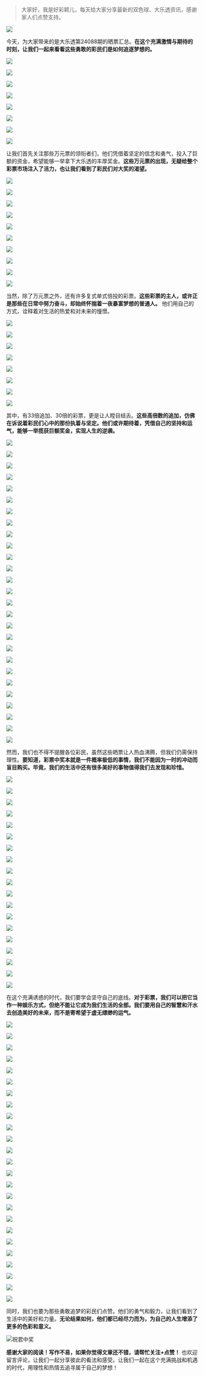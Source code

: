 > 大家好，我是好彩颖儿，每天给大家分享最新的双色球、大乐透资讯，感谢家人们点赞支持。

![](https://cdn.jsdelivr.net/gh/wangwenjie1314/PicCDN/2024-7-12/1720763627240-image.png)


今天，为大家带来的是大乐透第24088期的晒票汇总。**在这个充满激情与期待的时刻，让我们一起来看看这些勇敢的彩民们是如何追逐梦想的。**


![](https://cdn.jsdelivr.net/gh/wangwenjie1314/PicCDN/2024-7-31/1722415985264-image.png)


![](https://cdn.jsdelivr.net/gh/wangwenjie1314/PicCDN/2024-7-31/1722416034993-image.png)

![](https://cdn.jsdelivr.net/gh/wangwenjie1314/PicCDN/2024-7-31/1722416027210-image.png)

![](https://cdn.jsdelivr.net/gh/wangwenjie1314/PicCDN/2024-7-31/1722416013509-image.png)

![](https://cdn.jsdelivr.net/gh/wangwenjie1314/PicCDN/2024-7-31/1722415998725-image.png)


![](https://cdn.jsdelivr.net/gh/wangwenjie1314/PicCDN/2024-7-31/1722416053405-image.png)


![](https://cdn.jsdelivr.net/gh/wangwenjie1314/PicCDN/2024-7-31/1722416081908-image.png)

![](https://cdn.jsdelivr.net/gh/wangwenjie1314/PicCDN/2024-7-31/1722416060508-image.png)

让我们首先关注那些万元票的领衔者们，他们凭借着坚定的信念和勇气，投入了巨额的资金，希望能够一举拿下大乐透的丰厚奖金。**这些万元票的出现，无疑给整个彩票市场注入了活力，也让我们看到了彩民们对大奖的渴望。**

![](https://cdn.jsdelivr.net/gh/wangwenjie1314/PicCDN/2024-7-31/1722416102973-image.png)


![](https://cdn.jsdelivr.net/gh/wangwenjie1314/PicCDN/2024-7-31/1722416141988-image.png)

![](https://cdn.jsdelivr.net/gh/wangwenjie1314/PicCDN/2024-7-31/1722416124486-image.png)

![](https://cdn.jsdelivr.net/gh/wangwenjie1314/PicCDN/2024-7-31/1722416090739-image.png)

![](https://cdn.jsdelivr.net/gh/wangwenjie1314/PicCDN/2024-7-31/1722416152201-image.png)

![](https://cdn.jsdelivr.net/gh/wangwenjie1314/PicCDN/2024-7-31/1722416171126-image.png)


![](https://cdn.jsdelivr.net/gh/wangwenjie1314/PicCDN/2024-7-31/1722416204675-image.png)

![](https://cdn.jsdelivr.net/gh/wangwenjie1314/PicCDN/2024-7-31/1722416193360-image.png)

![](https://cdn.jsdelivr.net/gh/wangwenjie1314/PicCDN/2024-7-31/1722416186485-image.png)

![](https://cdn.jsdelivr.net/gh/wangwenjie1314/PicCDN/2024-7-31/1722416178970-image.png)

当然，除了万元票之外，还有许多复式单式倍投的彩票。**这些彩票的主人，或许正是那些在日常中努力奋斗，却始终怀揣着一夜暴富梦想的普通人。** 他们用自己的方式，诠释着对生活的热爱和对未来的憧憬。

![](https://cdn.jsdelivr.net/gh/wangwenjie1314/PicCDN/2024-7-31/1722416286300-image.png)

![](https://cdn.jsdelivr.net/gh/wangwenjie1314/PicCDN/2024-7-31/1722416274342-image.png)

![](https://cdn.jsdelivr.net/gh/wangwenjie1314/PicCDN/2024-7-31/1722416263245-image.png)

![](https://cdn.jsdelivr.net/gh/wangwenjie1314/PicCDN/2024-7-31/1722416250848-image.png)

![](https://cdn.jsdelivr.net/gh/wangwenjie1314/PicCDN/2024-7-31/1722416237685-image.png)


![](https://cdn.jsdelivr.net/gh/wangwenjie1314/PicCDN/2024-7-31/1722416164527-image.png)

![](https://cdn.jsdelivr.net/gh/wangwenjie1314/PicCDN/2024-7-31/1722416310300-image.png)

![](https://cdn.jsdelivr.net/gh/wangwenjie1314/PicCDN/2024-7-31/1722416302026-image.png)


其中，有33倍追加、30倍的彩票，更是让人瞠目结舌。**这些高倍数的追加，仿佛在诉说着彩民们心中的那份执着与坚定。他们或许期待着，凭借自己的坚持和运气，能够一举揽获巨额奖金，实现人生的逆袭。**


![](https://cdn.jsdelivr.net/gh/wangwenjie1314/PicCDN/2024-7-31/1722416401373-image.png)

![](https://cdn.jsdelivr.net/gh/wangwenjie1314/PicCDN/2024-7-31/1722416386957-image.png)

![](https://cdn.jsdelivr.net/gh/wangwenjie1314/PicCDN/2024-7-31/1722416380152-image.png)

![](https://cdn.jsdelivr.net/gh/wangwenjie1314/PicCDN/2024-7-31/1722416364230-image.png)

![](https://cdn.jsdelivr.net/gh/wangwenjie1314/PicCDN/2024-7-31/1722416355137-image.png)

![](https://cdn.jsdelivr.net/gh/wangwenjie1314/PicCDN/2024-7-31/1722416349652-image.png)

![](https://cdn.jsdelivr.net/gh/wangwenjie1314/PicCDN/2024-7-31/1722416329857-image.png)

![](https://cdn.jsdelivr.net/gh/wangwenjie1314/PicCDN/2024-7-31/1722416319362-image.png)


![](https://cdn.jsdelivr.net/gh/wangwenjie1314/PicCDN/2024-7-31/1722416446390-image.png)

![](https://cdn.jsdelivr.net/gh/wangwenjie1314/PicCDN/2024-7-31/1722416440405-image.png)

![](https://cdn.jsdelivr.net/gh/wangwenjie1314/PicCDN/2024-7-31/1722416432788-image.png)

![](https://cdn.jsdelivr.net/gh/wangwenjie1314/PicCDN/2024-7-31/1722416418688-image.png)

![](https://cdn.jsdelivr.net/gh/wangwenjie1314/PicCDN/2024-7-31/1722416410822-image.png)


![](https://cdn.jsdelivr.net/gh/wangwenjie1314/PicCDN/2024-7-31/1722416474328-image.png)

![](https://cdn.jsdelivr.net/gh/wangwenjie1314/PicCDN/2024-7-31/1722416466199-image.png)


![](https://cdn.jsdelivr.net/gh/wangwenjie1314/PicCDN/2024-7-31/1722416496828-image.png)


![](https://cdn.jsdelivr.net/gh/wangwenjie1314/PicCDN/2024-7-31/1722416509732-image.png)


![](https://cdn.jsdelivr.net/gh/wangwenjie1314/PicCDN/2024-7-31/1722416562277-image.png)

![](https://cdn.jsdelivr.net/gh/wangwenjie1314/PicCDN/2024-7-31/1722416553529-image.png)

![](https://cdn.jsdelivr.net/gh/wangwenjie1314/PicCDN/2024-7-31/1722416544324-image.png)

![](https://cdn.jsdelivr.net/gh/wangwenjie1314/PicCDN/2024-7-31/1722416529190-image.png)


![](https://cdn.jsdelivr.net/gh/wangwenjie1314/PicCDN/2024-7-31/1722416666126-image.png)

![](https://cdn.jsdelivr.net/gh/wangwenjie1314/PicCDN/2024-7-31/1722416659411-image.png)

![](https://cdn.jsdelivr.net/gh/wangwenjie1314/PicCDN/2024-7-31/1722416649726-image.png)

![](https://cdn.jsdelivr.net/gh/wangwenjie1314/PicCDN/2024-7-31/1722416641153-image.png)

![](https://cdn.jsdelivr.net/gh/wangwenjie1314/PicCDN/2024-7-31/1722416634994-image.png)

![](https://cdn.jsdelivr.net/gh/wangwenjie1314/PicCDN/2024-7-31/1722416628851-image.png)


然而，我们也不得不提醒各位彩民，虽然这些晒票让人热血沸腾，但我们仍需保持理性。**要知道，彩票中奖本就是一件概率极低的事情，我们不能因为一时的冲动而盲目购买。毕竟，我们的生活中还有很多美好的事物值得我们去发现和珍惜。**


![](https://cdn.jsdelivr.net/gh/wangwenjie1314/PicCDN/2024-7-31/1722417041177-image.png)

![](https://cdn.jsdelivr.net/gh/wangwenjie1314/PicCDN/2024-7-31/1722417026793-image.png)

![](https://cdn.jsdelivr.net/gh/wangwenjie1314/PicCDN/2024-7-31/1722416977550-image.png)

![](https://cdn.jsdelivr.net/gh/wangwenjie1314/PicCDN/2024-7-31/1722416972306-image.png)

![](https://cdn.jsdelivr.net/gh/wangwenjie1314/PicCDN/2024-7-31/1722416952819-image.png)

![](https://cdn.jsdelivr.net/gh/wangwenjie1314/PicCDN/2024-7-31/1722416925282-image.png)

![](https://cdn.jsdelivr.net/gh/wangwenjie1314/PicCDN/2024-7-31/1722416892690-image.png)

![](https://cdn.jsdelivr.net/gh/wangwenjie1314/PicCDN/2024-7-31/1722416850692-image.png)

![](https://cdn.jsdelivr.net/gh/wangwenjie1314/PicCDN/2024-7-31/1722416789512-image.png)

![](https://cdn.jsdelivr.net/gh/wangwenjie1314/PicCDN/2024-7-31/1722416780901-image.png)

![](https://cdn.jsdelivr.net/gh/wangwenjie1314/PicCDN/2024-7-31/1722416771739-image.png)

![](https://cdn.jsdelivr.net/gh/wangwenjie1314/PicCDN/2024-7-31/1722416766543-image.png)

![](https://cdn.jsdelivr.net/gh/wangwenjie1314/PicCDN/2024-7-31/1722416756601-image.png)

![](https://cdn.jsdelivr.net/gh/wangwenjie1314/PicCDN/2024-7-31/1722416750127-image.png)

![](https://cdn.jsdelivr.net/gh/wangwenjie1314/PicCDN/2024-7-31/1722416743454-image.png)

![](https://cdn.jsdelivr.net/gh/wangwenjie1314/PicCDN/2024-7-31/1722416727221-image.png)

![](https://cdn.jsdelivr.net/gh/wangwenjie1314/PicCDN/2024-7-31/1722416705669-image.png)

![](https://cdn.jsdelivr.net/gh/wangwenjie1314/PicCDN/2024-7-31/1722416684458-image.png)

![](https://cdn.jsdelivr.net/gh/wangwenjie1314/PicCDN/2024-7-31/1722416678680-image.png)


在这个充满诱惑的时代，我们要学会坚守自己的底线。**对于彩票，我们可以把它当作一种娱乐方式，但绝不能让它成为我们生活的全部。我们要用自己的智慧和汗水去创造美好的未来，而不是寄希望于虚无缥缈的运气。**


![](https://cdn.jsdelivr.net/gh/wangwenjie1314/PicCDN/2024-7-31/1722417439656-image.png)

![](https://cdn.jsdelivr.net/gh/wangwenjie1314/PicCDN/2024-7-31/1722417394749-image.png)

![](https://cdn.jsdelivr.net/gh/wangwenjie1314/PicCDN/2024-7-31/1722417344403-image.png)

![](https://cdn.jsdelivr.net/gh/wangwenjie1314/PicCDN/2024-7-31/1722417338142-image.png)

![](https://cdn.jsdelivr.net/gh/wangwenjie1314/PicCDN/2024-7-31/1722417333258-image.png)

![](https://cdn.jsdelivr.net/gh/wangwenjie1314/PicCDN/2024-7-31/1722417320021-image.png)

![](https://cdn.jsdelivr.net/gh/wangwenjie1314/PicCDN/2024-7-31/1722417262593-image.png)

![](https://cdn.jsdelivr.net/gh/wangwenjie1314/PicCDN/2024-7-31/1722417252821-image.png)

![](https://cdn.jsdelivr.net/gh/wangwenjie1314/PicCDN/2024-7-31/1722417199822-image.png)

![](https://cdn.jsdelivr.net/gh/wangwenjie1314/PicCDN/2024-7-31/1722417192213-image.png)

![](https://cdn.jsdelivr.net/gh/wangwenjie1314/PicCDN/2024-7-31/1722417186189-image.png)

![](https://cdn.jsdelivr.net/gh/wangwenjie1314/PicCDN/2024-7-31/1722417171423-image.png)

![](https://cdn.jsdelivr.net/gh/wangwenjie1314/PicCDN/2024-7-31/1722417165812-image.png)

![](https://cdn.jsdelivr.net/gh/wangwenjie1314/PicCDN/2024-7-31/1722417159954-image.png)

![](https://cdn.jsdelivr.net/gh/wangwenjie1314/PicCDN/2024-7-31/1722417149147-image.png)

![](https://cdn.jsdelivr.net/gh/wangwenjie1314/PicCDN/2024-7-31/1722417143490-image.png)

![](https://cdn.jsdelivr.net/gh/wangwenjie1314/PicCDN/2024-7-31/1722417134550-image.png)

![](https://cdn.jsdelivr.net/gh/wangwenjie1314/PicCDN/2024-7-31/1722417128817-image.png)

![](https://cdn.jsdelivr.net/gh/wangwenjie1314/PicCDN/2024-7-31/1722417123650-image.png)

![](https://cdn.jsdelivr.net/gh/wangwenjie1314/PicCDN/2024-7-31/1722417117893-image.png)

![](https://cdn.jsdelivr.net/gh/wangwenjie1314/PicCDN/2024-7-31/1722417112681-image.png)

![](https://cdn.jsdelivr.net/gh/wangwenjie1314/PicCDN/2024-7-31/1722417097007-image.png)

![](https://cdn.jsdelivr.net/gh/wangwenjie1314/PicCDN/2024-7-31/1722417077687-image.png)

![](https://cdn.jsdelivr.net/gh/wangwenjie1314/PicCDN/2024-7-31/1722417063801-image.png)

![](https://cdn.jsdelivr.net/gh/wangwenjie1314/PicCDN/2024-7-31/1722417053640-image.png)


同时，我们也要为那些勇敢追梦的彩民们点赞。他们的勇气和毅力，让我们看到了生活中的美好和力量。**无论结果如何，他们都已经尽力而为，为自己的人生增添了更多的色彩和意义。**

![祝君中奖](https://cdn.jsdelivr.net/gh/wangwenjie1314/PicCDN/2024-7-21/1721537975591-image.png)


**感谢大家的阅读！写作不易，如果你觉得文章还不错，请帮忙关注+点赞！** 也欢迎留言评论，让我们一起分享彼此的看法和感受。让我们一起在这个充满挑战和机遇的时代，用理性和热情去追寻属于自己的梦想！

